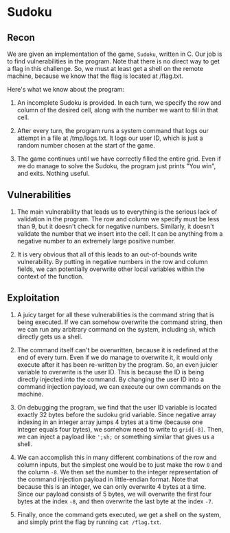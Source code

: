 # Sudoku
## Recon
We are given an implementation of the game, `Sudoku`, written in C. Our job is to find vulnerabilities in the program. Note that there is no direct way to get a flag in this challenge. So, we must at least get a shell on the remote machine, because we know that the flag is located at /flag.txt.

Here's what we know about the program:

1. An incomplete Sudoku is provided. In each turn, we specify the row and column of the desired cell, along with the number we want to fill in that cell.

2. After every turn, the program runs a system command that logs our attempt in a file at /tmp/logs.txt. It logs our user ID, which is just a random number chosen at the start of the game.

3. The game continues until we have correctly filled the entire grid. Even if we do manage to solve the Sudoku, the program just prints "You win", and exits. Nothing useful.

## Vulnerabilities
1. The main vulnerability that leads us to everything is the serious lack of validation in the program. The row and column we specify must be less than 9, but it doesn't check for negative numbers. Similarly, it doesn't validate the number that we insert into the cell. It can be anything from a negative number to an extremely large positive number.

2. It is very obvious that all of this leads to an out-of-bounds write vulnerability. By putting in negative numbers in the row and column fields, we can potentially overwrite other local variables within the context of the function.

## Exploitation
1. A juicy target for all these vulnerabilities is the command string that is being executed. If we can somehow overwrite the command string, then we can run any arbitrary command on the system, including `sh`, which directly gets us a shell.

2. The command itself can't be overwritten, because it is redefined at the end of every turn. Even if we do manage to overwrite it, it would only execute after it has been re-written by the program. So, an even juicier variable to overwrite is the user ID. This is because the ID is being directly injected into the command. By changing the user ID into a command injection payload, we can execute our own commands on the machine.

3. On debugging the program, we find that the user ID variable is located exactly 32 bytes before the sudoku grid variable. Since negative array indexing in an integer array jumps 4 bytes at a time (because one integer equals four bytes), we somehow need to write to `grid[-8]`. Then, we can inject a payload like `';sh;` or something similar that gives us a shell.

4. We can accomplish this in many different combinations of the row and column inputs, but the simplest one would be to just make the row `0` and the column `-8`. We then set the number to the integer representation of the command injection payload in little-endian format. Note that because this is an integer, we can only overwrite 4 bytes at a time. Since our payload consists of 5 bytes, we will overwrite the first four bytes at the index `-8`, and then overwrite the last byte at the index `-7`.

5. Finally, once the command gets executed, we get a shell on the system, and simply print the flag by running `cat /flag.txt`.